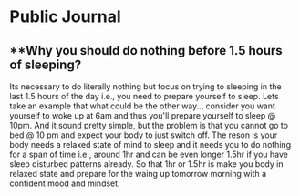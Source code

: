 # Public Journal

## **Why you should do **nothing** before 1.5 hours of sleeping?

Its necessary to do literally nothing but focus on trying to sleeping in the last 1.5 hours of the day i.e., you need to prepare yourself to sleep. Lets take an example that what could be the other way.., consider you want yourself to woke up at 6am and thus you'll prepare yourself to sleep @ 10pm. And it sound pretty simple, but the problem is that you cannot go to bed @ 10 pm and expect your body to just switch off. The reson is your body needs a relaxed state of mind to sleep and it needs you to do nothing for a span of time i.e., around 1hr and can be even longer 1.5hr if you have sleep disturbed patterns already. So that 1hr or 1.5hr is make you body in relaxed state and prepare for the waing up tomorrow morning with a confident mood and mindset.
